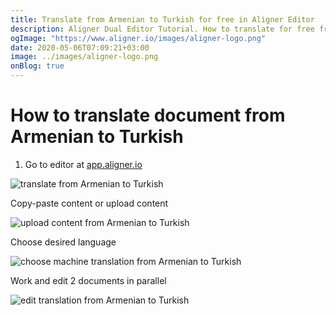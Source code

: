 ```yaml
---
title: Translate from Armenian to Turkish for free in Aligner Editor
description: Aligner Dual Editor Tutorial. How to translate for free from Armenian to Turkish. Aligner is multilingual document management platform. 
ogImage: "https://www.aligner.io/images/aligner-logo.png"
date: 2020-05-06T07:09:21+03:00
image: ../images/aligner-logo.png
onBlog: true
---
```


# How to translate document from Armenian to Turkish

1. Go to editor at [app.aligner.io](https://app.aligner.io "Aligner App web page")

![translate from Armenian to Turkish](../aligner-blank-editor.png "translate from Armenian to Turkish")

Copy-paste content or upload content

![upload content from Armenian to Turkish](../aligner-uploaded-document.png "upload content from Armenian to Turkish")

Choose desired language

![choose machine translation from Armenian to Turkish](../aligner-language-dropdown.png "choose machine translation from Armenian to Turkish")

Work and edit 2 documents in parallel

![edit translation from Armenian to Turkish](../aligner-double-sitded-editor.png "edit translation from Armenian to Turkish")


